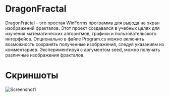 # DragonFractal
DragonFractal - это простая WinForms программа для вывода на экран изображений фракталов. Этот проект создавался в учебных целях для изучения математических алгоритмов, графики и пользовательского интерфейса. Опционально в файле Program.cs можно включить возможность сохранять полученные изображения, следуя указаниям из комментариев. Экспериментируя с аргументом seed, можно получать различные изображения фракталов.

# Скриншоты
![Screenshot1](Screenshots/Screenshots1.png)
